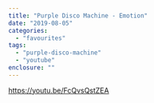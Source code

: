 ```yaml
---
title: "Purple Disco Machine - Emotion"
date: "2019-08-05"
categories: 
  - "favourites"
tags: 
  - "purple-disco-machine"
  - "youtube"
enclosure: ""
---
```


https://youtu.be/FcQvsQstZEA
